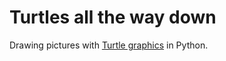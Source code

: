 # Turtles all the way down

Drawing pictures with [Turtle graphics](https://docs.python.org/3/library/turtle.html) in Python.
